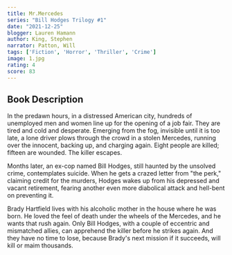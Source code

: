 ```yaml
---
title: Mr.Mercedes
series: "Bill Hodges Trilogy #1"
date: "2021-12-25"
blogger: Lauren Hamann
author: King, Stephen
narrator: Patton, Will
tags: ['Fiction', 'Horror', 'Thriller', 'Crime']
image: 1.jpg
rating: 4
score: 83
---
```



## Book Description

In the predawn hours, in a distressed American city, hundreds of unemployed men and women line up for the opening of a job fair. They are tired and cold and desperate. Emerging from the fog, invisible until it is too late, a lone driver plows through the crowd in a stolen Mercedes, running over the innocent, backing up, and charging again. Eight people are killed; fifteen are wounded. The killer escapes.

Months later, an ex-cop named Bill Hodges, still haunted by the unsolved crime, contemplates suicide. When he gets a crazed letter from "the perk," claiming credit for the murders, Hodges wakes up from his depressed and vacant retirement, fearing another even more diabolical attack and hell-bent on preventing it.

Brady Hartfield lives with his alcoholic mother in the house where he was born. He loved the feel of death under the wheels of the Mercedes, and he wants that rush again. Only Bill Hodges, with a couple of eccentric and mismatched allies, can apprehend the killer before he strikes again. And they have no time to lose, because Brady's next mission if it succeeds, will kill or maim thousands.